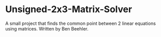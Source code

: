 # Unsigned-2x3-Matrix-Solver
A small project that finds the common point between 2 linear equations using matrices.
Written by Ben Beehler.
